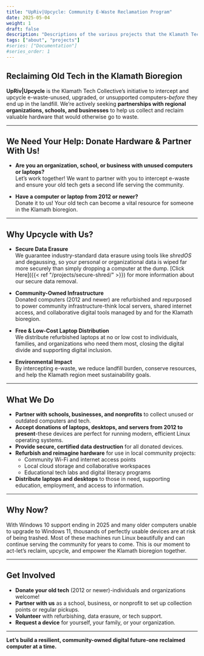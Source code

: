 ```yaml
---
title: "UpRiv|Upcycle: Community E-Waste Reclamation Program"
date: 2025-05-04
weight: 1
draft: false
description: "Descriptions of the various projects that the Klamath Tech Collective is engaged in."
tags: ["about", "projects"]
#series: ["Documentation"]
#series_order: 1
---
```


## Reclaiming Old Tech in the Klamath Bioregion

**UpRiv|Upcycle** is the Klamath Tech Collective’s initiative to intercept and upcycle e-waste-unused, upgraded, or unsupported computers-*before* they end up in the landfill. We’re actively seeking **partnerships with regional organizations, schools, and businesses** to help us collect and reclaim valuable hardware that would otherwise go to waste.

---

## We Need Your Help: Donate Hardware & Partner With Us!

- **Are you an organization, school, or business with unused computers or laptops?**  
  Let’s work together! We want to partner with you to intercept e-waste and ensure your old tech gets a second life serving the community.

- **Have a computer or laptop from 2012 or newer?**  
  Donate it to us! Your old tech can become a vital resource for someone in the Klamath bioregion.

---

## Why Upcycle with Us?

- **Secure Data Erasure**  
  We guarantee industry-standard data erasure using tools like *shredOS* and degaussing, so your personal or organizational data is wiped far more securely than simply dropping a computer at the dump.
[Click Here]({{< ref "/projects/secure-shred/" >}}) for more information about our secure data removal.

- **Community-Owned Infrastructure**  
  Donated computers (2012 and newer) are refurbished and repurposed to power community infrastructure-think local servers, shared internet access, and collaborative digital tools managed by and for the Klamath bioregion.

- **Free & Low-Cost Laptop Distribution**  
  We distribute refurbished laptops at no or low cost to individuals, families, and organizations who need them most, closing the digital divide and supporting digital inclusion.

- **Environmental Impact**  
  By intercepting e-waste, we reduce landfill burden, conserve resources, and help the Klamath region meet sustainability goals.

---

## What We Do

- **Partner with schools, businesses, and nonprofits** to collect unused or outdated computers and tech.
- **Accept donations of laptops, desktops, and servers from 2012 to present**-these devices are perfect for running modern, efficient Linux operating systems.
- **Provide secure, certified data destruction** for all donated devices.
- **Refurbish and reimagine hardware** for use in local community projects:  
  - Community Wi-Fi and internet access points  
  - Local cloud storage and collaborative workspaces  
  - Educational tech labs and digital literacy programs
- **Distribute laptops and desktops** to those in need, supporting education, employment, and access to information.

---

## Why Now?

With Windows 10 support ending in 2025 and many older computers unable to upgrade to Windows 11, thousands of perfectly usable devices are at risk of being trashed. Most of these machines run Linux beautifully and can continue serving the community for years to come. This is our moment to act-let’s reclaim, upcycle, and empower the Klamath bioregion together.

---

## Get Involved

- **Donate your old tech** (2012 or newer)-individuals and organizations welcome!
- **Partner with us** as a school, business, or nonprofit to set up collection points or regular pickups.
- **Volunteer** with refurbishing, data erasure, or tech support.
- **Request a device** for yourself, your family, or your organization.

---

**Let’s build a resilient, community-owned digital future-one reclaimed computer at a time.**